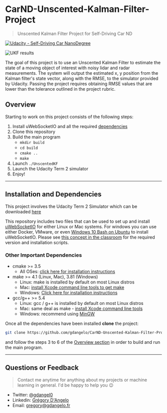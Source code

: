 # CarND-Unscented-Kalman-Filter-Project

> Unscented Kalman Filter Project for Self-Driving Car ND

[![Udacity - Self-Driving Car NanoDegree](https://s3.amazonaws.com/udacity-sdc/github/shield-carnd.svg)](http://www.udacity.com/drive)

![UKF results](https://user-images.githubusercontent.com/4352286/37217276-1f18d5f0-238b-11e8-9d1a-d686384e28e7.png)

The goal of this project is to use an Unscented Kalman Filter to estimate the state of a moving object of interest with noisy lidar and radar measurements. The system will output the estimated x, y position from the Kalman filter's state vector, along with the RMSE, to the simulator provided by Udacity. Passing the project requires obtaining RMSE values that are lower than the tolerance outlined in the project rubric.

## Overview
Starting to work on this project consists of the following steps:


1. Install uWebSocketIO and all the required [dependencies](#installation-and-dependencies)
2. Clone this repository
3. Build the main program 
    - `mkdir build`
    - `cd build`
    - `cmake ..`
    - `make`
4. Launch `./UnscentedKF`
5. Launch the Udacity Term 2 simulator
6. Enjoy!

---

## Installation and Dependencies

This project involves the Udacity Term 2 Simulator which can be downloaded [here](https://github.com/udacity/self-driving-car-sim/releases)

This repository includes two files that can be used to set up and install [uWebSocketIO](https://github.com/uWebSockets/uWebSockets) for either Linux or Mac systems. For windows you can use either Docker, VMware, or even [Windows 10 Bash on Ubuntu](https://www.howtogeek.com/249966/how-to-install-and-use-the-linux-bash-shell-on-windows-10/) to install uWebSocketIO. Please see [this concept in the classroom](https://classroom.udacity.com/nanodegrees/nd013/parts/40f38239-66b6-46ec-ae68-03afd8a601c8/modules/0949fca6-b379-42af-a919-ee50aa304e6a/lessons/f758c44c-5e40-4e01-93b5-1a82aa4e044f/concepts/16cf4a78-4fc7-49e1-8621-3450ca938b77) for the required version and installation scripts.

### Other Important Dependencies

* cmake >= 3.5
  * All OSes: [click here for installation instructions](https://cmake.org/install/)
* make >= 4.1 (Linux, Mac), 3.81 (Windows)
  * Linux: make is installed by default on most Linux distros
  * Mac: [install Xcode command line tools to get make](https://developer.apple.com/xcode/features/)
  * Windows: [Click here for installation instructions](http://gnuwin32.sourceforge.net/packages/make.htm)
* gcc/g++ >= 5.4
  * Linux: gcc / g++ is installed by default on most Linux distros
  * Mac: same deal as make - [install Xcode command line tools](https://developer.apple.com/xcode/features/)
  * Windows: recommend using [MinGW](http://www.mingw.org/)
  
Once all the dependencies have been installed **clone** the project:

```sh
git clone https://github.com/gdangelo/CarND-Unscented-Kalman-Filter-Project/
```

and follow the steps 3 to 6 of the [Overview section](#overview) in order to build and run the main program.
  
---

## Questions or Feedback

> Contact me anytime for anything about my projects or machine learning in general. I'd be happy to help you :wink:

* Twitter: [@gdangel0](https://twitter.com/gdangel0)
* Linkedin: [Grégory D'Angelo](https://www.linkedin.com/in/gregorydangelo)
* Email: [gregory@gdangelo.fr](mailto:gregory@gdangelo.fr)



